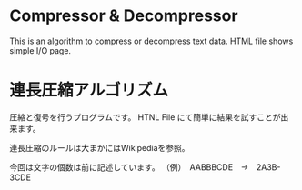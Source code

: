 # Compressor & Decompressor
This is an algorithm to compress or decompress text data.
HTML file shows simple I/O page.

# 連長圧縮アルゴリズム
圧縮と復号を行うプログラムです。
HTNL File にて簡単に結果を試すことが出来ます。

連長圧縮のルールは大まかにはWikipediaを参照。

今回は文字の個数は前に記述しています。
（例）　AABBBCDE　→　2A3B-3CDE
